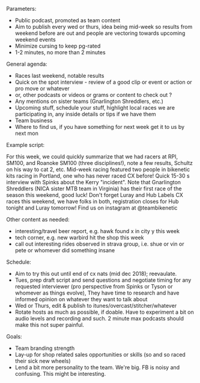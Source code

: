 Parameters:

- Public podcast, promoted as team content
- Aim to publish every wed or thurs, idea being mid-week so results from weekend before are out and people are vectoring towards upcoming weekend events
- Minimize cursing to keep pg-rated
- 1-2 minutes, no more than 2 minutes

General agenda:

- Races last weekend, notable results
- Quick on the spot interview - review of a good clip or event or action or pro move or whatever
- or, other podcasts or videos or grams or content to check out ?
- Any mentions on sister teams (Gnarlington Shreddlers, etc.)
- Upcoming stuff, schedule your stuff, highlight local races we are participating in, any inside details or tips if we have them
- Team business
- Where to find us, if you have something for next week get it to us by next mon

Example script:

For this week, we could quickly summarize that we had racers at RPI,
SM100, and Roanoke SM100 (three disciplines!), note a few results, Schultz
on his way to cat 2, etc. Mid-week racing featured two people in bikenetic
kits racing in Portland, one who has never raced CX before! Quick 15-30 s
interview with Spinks about the Kerry "incident". Note that Gnarlington
Shreddlers (NICA sister MTB team in Virginia) has their first race of
the season this weekend, good luck!  Don't forget Luray and Hub Labels
CX races this weekend, we have folks in both, registration closes for
Hub tonight and Luray tomorrow! Find us on instagram at @teambikenetic

Other content as needed:

- interesting/travel beer report, e.g. hawk found x in city y this week
- tech corner, e.g. new warbird hit the shop this week
- call out interesting rides observed in strava group, i.e. shue or vin or pete or whomever did something insane

Schedule:

- Aim to try this out until end of cx nats (mid dec 2018); reevaulate.
- Tues, prep draft script and send questions and negotiate timing for any requested interviewer (pro perspective from Spinks or Tyson or whomever as things evolve), They have time to research and have informed opinion on whatever they want to talk about
- Wed or Thurs, edit & publish to itunes/overcast/stitcher/whatever
- Rotate hosts as much as possible, if doable. Have to experiment a bit on audio levels and recording and such. 2 minute max podcasts should make this not super painful.

Goals:

- Team branding strength
- Lay-up for shop related sales opportunities or skills (so and so raced their sick new wheels)
- Lend a bit more personality to the team. We're big. FB is noisy and confusing. This might be interesting.
